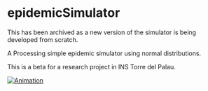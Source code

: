 # epidemicSimulator
This has been archived as a new version of the simulator is being developed from scratch.

A Processing simple epidemic simulator using normal distributions.

This is a beta for a research project in INS Torre del Palau.

[![Animation](https://github.com/plopez01/epidemicSimulator/blob/main/Animation.gif)](https://github.com/plopez01/epidemicSimulator/blob/main/Animation.gif)
